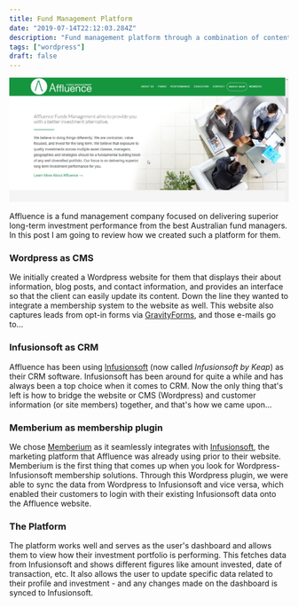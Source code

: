 ```yaml
---
title: Fund Management Platform
date: "2019-07-14T22:12:03.284Z"
description: "Fund management platform through a combination of content management system, sales and marketing automation software, and membership plugin. "
tags: ["wordpress"]
draft: false
---
```


![Affluence](./affluence.jpg)

Affluence is a fund management company focused on delivering superior long-term investment performance
from the best Australian fund managers. In this post I am going to review how we created such a platform for them.

### Wordpress as CMS

We initially created a Wordpress website for them that displays their about information, blog posts, and contact information, and provides an interface so that the client can easily update its content. Down the line they wanted to integrate a membership system to the website as well. This website also captures leads from opt-in forms via <a href="https://www.gravityforms.com">GravityForms</a>, and those e-mails go to...

### Infusionsoft as CRM

Affluence has been using <a href="https://keap.com/infusionsoft" target="_blank">Infusionsoft</a> (now called <em>Infusionsoft by Keap</em>) as their CRM software. Infusionsoft has been around for quite a while and has always been a top choice when it comes to CRM. Now the only thing that's left is how to bridge the website or CMS (Wordpress) and customer information (or site members) together, and that's how we came upon...

### Memberium as membership plugin

We chose <a target="_blank" href="http://memberium.com/">Memberium</a> as it seamlessly integrates with <a href="https://keap.com/infusionsoft" target="_blank">Infusionsoft</a>, the marketing platform that Affluence was already using prior to their website. Memberium is the first thing that comes up when you look for Wordpress-Infusionsoft membership solutions. Through this Wordpress plugin, we were able to sync the data from Wordpress to Infusionsoft and vice versa, which enabled their customers to login with their existing Infusionsoft data onto the Affluence website.

### The Platform

The platform works well and serves as the user's dashboard and allows them to view how their investment portfolio is performing. This fetches data from Infusionsoft and shows different figures like amount invested, date of transaction, etc. It also allows the user to update specific data related to their profile and investment - and any changes made on the dashboard is synced to Infusionsoft.
